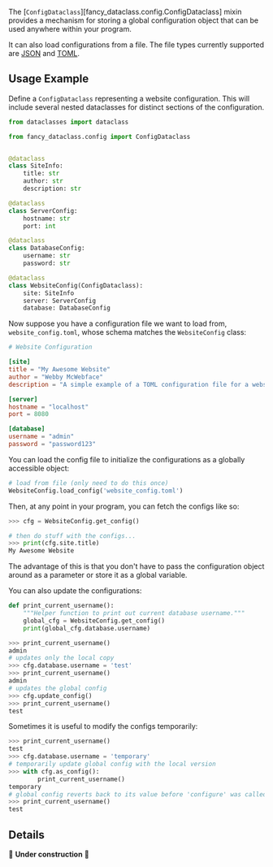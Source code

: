 <!-- markdownlint-disable MD052 -->

The [`ConfigDataclass`][fancy_dataclass.config.ConfigDataclass] mixin provides a mechanism for storing a global configuration object that can be used anywhere within your program.

It can also load configurations from a file. The file types currently supported are [JSON](https://en.wikipedia.org/wiki/JSON) and [TOML](https://en.wikipedia.org/wiki/TOML).

## Usage Example

Define a `ConfigDataclass` representing a website configuration. This will include several nested dataclasses for distinct sections of the configuration.

```python
from dataclasses import dataclass

from fancy_dataclass.config import ConfigDataclass


@dataclass
class SiteInfo:
    title: str
    author: str
    description: str

@dataclass
class ServerConfig:
    hostname: str
    port: int

@dataclass
class DatabaseConfig:
    username: str
    password: str

@dataclass
class WebsiteConfig(ConfigDataclass):
    site: SiteInfo
    server: ServerConfig
    database: DatabaseConfig
```

Now suppose you have a configuration file we want to load from, `website_config.toml`, whose schema matches the `WebsiteConfig` class:

```toml
# Website Configuration

[site]
title = "My Awesome Website"
author = "Webby McWebface"
description = "A simple example of a TOML configuration file for a website."

[server]
hostname = "localhost"
port = 8080

[database]
username = "admin"
password = "password123"
```

You can load the config file to initialize the configurations as a globally accessible object:

```python
# load from file (only need to do this once)
WebsiteConfig.load_config('website_config.toml')
```

Then, at any point in your program, you can fetch the configs like so:

```python
>>> cfg = WebsiteConfig.get_config()

# then do stuff with the configs...
>>> print(cfg.site.title)
My Awesome Website
```

The advantage of this is that you don't have to pass the configuration object around as a parameter or store it as a global variable.

You can also update the configurations:

```python
def print_current_username():
    """Helper function to print out current database username."""
    global_cfg = WebsiteConfig.get_config()
    print(global_cfg.database.username)
```

```python
>>> print_current_username()
admin
# updates only the local copy
>>> cfg.database.username = 'test'
>>> print_current_username()
admin
# updates the global config
>>> cfg.update_config()
>>> print_current_username()
test
```

Sometimes it is useful to modify the configs temporarily:

```python
>>> print_current_username()
test
>>> cfg.database.username = 'temporary'
# temporarily update global config with the local version
>>> with cfg.as_config():
        print_current_username()
temporary
# global config reverts back to its value before 'configure' was called
>>> print_current_username()
test
```

## Details

🚧 **Under construction** 🚧

<!--
- By default ConfigDataclass cannot write config files, only read them. To write, subclass JSONDataclass or TOMLDataclass.
- Structured vs. unstructured configs
 -->

<style>
.md-sidebar--secondary {
    display: none !important;
}

.md-main__inner .md-content {
    max-width: 45rem;
}
</style>
